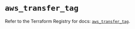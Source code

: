 # `aws_transfer_tag`

Refer to the Terraform Registry for docs: [`aws_transfer_tag`](https://registry.terraform.io/providers/hashicorp/aws/4.54.0/docs/resources/transfer_tag).

